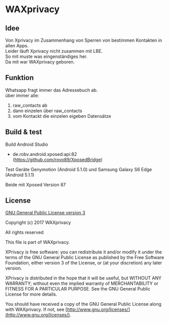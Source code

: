 # WAXprivacy

Idee
----
Von Xprivacy im Zusammenhang von Sperren von bestimmen Kontakten in allen Apps.<br>
Leider läuft Xprivacy nicht zusammen mit LBE.<br>
So mit muste was eingenständiges her.<br>
Da mit war WAXprivacy geboren.

Funktion
--------
Whatsapp fragt immer das Adressebuch ab.<br>
über immer alle: <br>
1. raw_contacts ab
2. dann einzelen über raw_contacts
3. vom Kontackt die einzelen eigeben Datensätze

Build & test
------------
Build Android Studio
- de.robv.android.xposed:api:82 (https://github.com/rovo89/XposedBridge)

Test Geräte
Genymotion (Android 5.1.0)
und Samsung Galaxy S6 Edge (Android 5.1.1)

Beide mit Xposed Version 87



License
-------

[GNU General Public License version 3](http://www.gnu.org/licenses/gpl.txt)

Copyright (c) 2017 WAXprivacy

All rights reserved

This file is part of WAXprivacy.

XPrivacy is free software: you can redistribute it and/or modify
it under the terms of the GNU General Public License as published by
the Free Software Foundation, either version 3 of the License, or
(at your discretion) any later version.

XPrivacy is distributed in the hope that it will be useful,
but WITHOUT ANY WARRANTY; without even the implied warranty of
MERCHANTABILITY or FITNESS FOR A PARTICULAR PURPOSE.  See the
GNU General Public License for more details.

You should have received a copy of the GNU General Public License
along with WAXprivacy.  If not, see [http://www.gnu.org/licenses/](http://www.gnu.org/licenses/).
